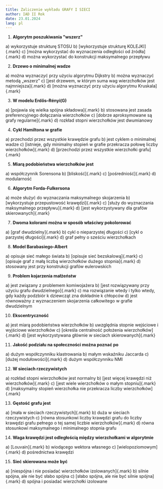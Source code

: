 ```yaml
---
title: Zaliczenie wykładu GRAFY I SIECI
author: IAD II Rok
date: 23.01.2024
lang: pl
---
```


1. **Algorytm poszukiwania "wszerz"**

a) wykorzystuje strukturę STOSU
b) [wykorzystuje strukturę KOLEJKI]{.mark}
c) [można wykorzystać do wyznaczenia odległości od źródła]{.mark}
d) można wykorzystać do konstrukcji maksymalnego przepływu

2. **Drzewo o minimalnej wadze**

a) można wyznaczyć przy użyciu algorytmu Dijkstry
b) można wyznaczyć metodą „wszerz”
c) [jest drzewem, w którym suma wag wierzchołków jest najmniejsza]{.mark}
d) [można wyznaczyć przy użyciu algorytmu Kruskala]{.mark}

3. **W modelu Erdős–Rényi(G)**

a) [pojawia się wielka spójna składowa]{.mark}
b) stosowana jest zasada preferencyjnego dołączania wierzchołków
c) [dobrze aproksymowane są grafy regularne]{.mark}
d) rozkład stopni wierzchołków jest dwumianowy

4. **Cykl Hamiltona w grafie**

a) przechodzi przez wszystkie krawędzie grafu
b) jest cyklem o minimalnej wadze
c) [istnieje, gdy minimalny stopień w grafie przekracza połowę liczby wierzchołków]{.mark}
d) [przechodzi przez wszystkie wierzchołki grafu]{.mark}

5. **Miarą podobieństwa wierzchołków jest**

a) współczynnik Sorensona
b) [bliskość]{.mark}
c) [pośredniość]{.mark}
d) modularność

6. **Algorytm Forda-Fulkersona**

a) może służyć do wyznaczania maksymalnego skojarzenia
b) [wykorzystuje przepustowość krawędzi]{.mark}
c) [służy do wyznaczania maksymalnego przepływu]{.mark}
d) [jest wykorzystywany dla grafów skierowanych]{.mark}

7. **Dwoma kolorami można w sposób właściwy pokolorować**

a) [graf dwudzielny]{.mark}
b) cykl o nieparzystej długości
c) [cykl o parzystej długości]{.mark}
d) graf pełny o sześciu wierzchołkach

8. **Model Barabasiego-Albert**

a) opisuje sieć małego świata
b) [opisuje sieć bezskalową]{.mark}
c) [opisuje graf z małą liczbą wierzchołków dużego stopnia]{.mark}
d) stosowany jest przy konstrukcji grafów eulerowskich

9. **Problem kojarzenia małżeństw**

a) jest związany z problemem komiwojażera
b) [jest rozwiązywany przy użyciu grafu dwudzielnego]{.mark}
c) ma rozwiązanie wtedy i tylko wtedy, gdy każdy podzbiór k dziewcząt zna
   dokładnie k chłopców
d) jest równoważny z wyznaczeniem skojarzenia całkowitego w grafie dwudzielnym

10. **Ekscentryczność**

a) jest miarą podobieństwa wierzchołków
b) uwzględnia stopnie wejściowe i wyjściowe wierzchołków
c) [określa centralność położenia wierzchołków]{.mark}
d) [jest wykorzystywana głównie w sieciach skierowanych]{.mark}

11. **Jakość podziału na społeczności można poznać po**

a) dużym współczynniku klastrowania
b) małym wskaźniku Jaccarda
c) [dużej modułowości]{.mark}
d) dużym współczynniku NMI

12. **W sieciach rzeczywistych**

a) rozkład stopni wierzchołków jest normalny
b) [jest więcej krawędzi niż wierzchołków]{.mark}
c) [jest wiele wierzchołków o małym stopniu]{.mark}
d) [maksymalny stopień wierzchołka nie przekracza liczby wierzchołków]{.mark}

13. **Gęstość grafu jest**

a) [mała w sieciach rzeczywistych]{.mark}
b) duża w sieciach rzeczywistych
c) [równa stosunkowi liczby krawędzi grafu do liczby krawędzi grafu pełnego o
   tej samej liczbie wierzchołków]{.mark}
d) równa stosunkowi maksymalnego i minimalnego stopnia grafu

14. **Waga krawędzi jest odległością między wierzchołkami w algorytmie**

a) [Louvain]{.mark}
b) wiodącego wektora własnego
c) [wielopoziomowym]{.mark}
d) pośrednictwa krawędzi

15. **Sieć skierowana może być**

a) [niespójna i nie posiadać wierzchołków izolowanych]{.mark}
b) silnie spójna, ale nie być słabo spójna
c) [słabo spójna, ale nie być silnie spójna]{.mark}
d) spójna i posiadać wierzchołki izolowane
